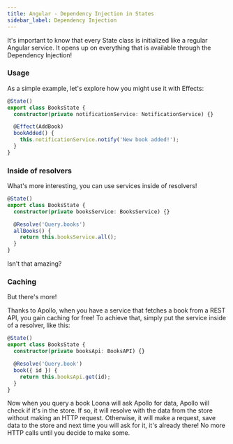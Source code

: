 ```yaml
---
title: Angular - Dependency Injection in States
sidebar_label: Dependency Injection
---
```


It's important to know that every State class is initialized like a regular Angular service. It opens up on everything that is available through the Dependency Injection!

### Usage

As a simple example, let's explore how you might use it with Effects:

```typescript
@State()
export class BooksState {
  constructor(private notificationService: NotificationService) {}

  @Effect(AddBook)
  bookAdded() {
    this.notificationService.notify('New book added!');
  }
}
```

### Inside of resolvers

What's more interesting, you can use services inside of resolvers!

```typescript
@State()
export class BooksState {
  constructor(private booksService: BooksService) {}

  @Resolve('Query.books')
  allBooks() {
    return this.booksService.all();
  }
}
```

Isn't that amazing?

### Caching

But there's more! 

Thanks to Apollo, when you have a service that fetches a book from a REST API, you gain caching for free! To achieve that, simply put the service inside of a resolver, like this:

```typescript
@State()
export class BooksState {
  constructor(private booksApi: BooksAPI) {}

  @Resolve('Query.book')
  book({ id }) {
    return this.booksApi.get(id);
  }
}
```

Now when you query a book Loona will ask Apollo for data, Apollo will check if it's in the store. If so, it will resolve with the data from the store without making an HTTP request. Otherwise, it will make a request, save data to the store and next time you will ask for it, it's already there! No more HTTP calls until you decide to make some.
